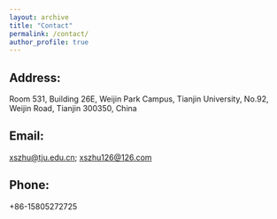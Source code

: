 ```yaml
---
layout: archive
title: "Contact"
permalink: /contact/
author_profile: true
---
```


Address:
------
Room 531, Building 26E, Weijin Park Campus, Tianjin University, 
No.92, Weijin Road, Tianjin 300350, China

Email:
------
xszhu@tju.edu.cn; xszhu126@126.com

Phone: 
------
+86-15805272725
